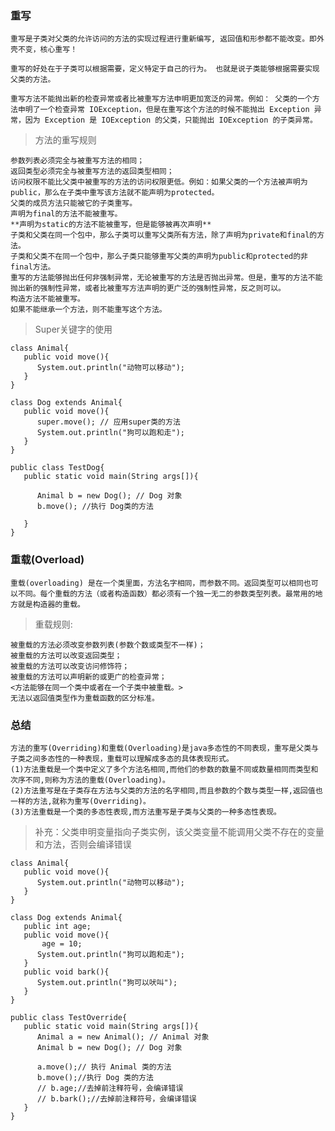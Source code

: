 ### 重写

    重写是子类对父类的允许访问的方法的实现过程进行重新编写, 返回值和形参都不能改变。即外壳不变，核心重写！

    重写的好处在于子类可以根据需要，定义特定于自己的行为。 也就是说子类能够根据需要实现父类的方法。

    重写方法不能抛出新的检查异常或者比被重写方法申明更加宽泛的异常。例如： 父类的一个方法申明了一个检查异常 IOException，但是在重写这个方法的时候不能抛出 Exception 异常，因为 Exception 是 IOException 的父类，只能抛出 IOException 的子类异常。

> 方法的重写规则

    参数列表必须完全与被重写方法的相同；
    返回类型必须完全与被重写方法的返回类型相同；
    访问权限不能比父类中被重写的方法的访问权限更低。例如：如果父类的一个方法被声明为public，那么在子类中重写该方法就不能声明为protected。
    父类的成员方法只能被它的子类重写。
    声明为final的方法不能被重写。
    **声明为static的方法不能被重写，但是能够被再次声明**
    子类和父类在同一个包中，那么子类可以重写父类所有方法，除了声明为private和final的方法。
    子类和父类不在同一个包中，那么子类只能够重写父类的声明为public和protected的非final方法。
    重写的方法能够抛出任何非强制异常，无论被重写的方法是否抛出异常。但是，重写的方法不能抛出新的强制性异常，或者比被重写方法声明的更广泛的强制性异常，反之则可以。
    构造方法不能被重写。
    如果不能继承一个方法，则不能重写这个方法。

> Super关键字的使用

    class Animal{
       public void move(){
          System.out.println("动物可以移动");
       }
    }

    class Dog extends Animal{
       public void move(){
          super.move(); // 应用super类的方法
          System.out.println("狗可以跑和走");
       }
    }

    public class TestDog{
       public static void main(String args[]){

          Animal b = new Dog(); // Dog 对象
          b.move(); //执行 Dog类的方法

       }
    }
    
### 重载(Overload)

    重载(overloading) 是在一个类里面，方法名字相同，而参数不同。返回类型可以相同也可以不同。每个重载的方法（或者构造函数）都必须有一个独一无二的参数类型列表。最常用的地方就是构造器的重载。

> 重载规则:

    被重载的方法必须改变参数列表(参数个数或类型不一样)；
    被重载的方法可以改变返回类型；
    被重载的方法可以改变访问修饰符；
    被重载的方法可以声明新的或更广的检查异常；
    <方法能够在同一个类中或者在一个子类中被重载。>
    无法以返回值类型作为重载函数的区分标准。
    
### 总结

    方法的重写(Overriding)和重载(Overloading)是java多态性的不同表现，重写是父类与子类之间多态性的一种表现，重载可以理解成多态的具体表现形式。
    (1)方法重载是一个类中定义了多个方法名相同,而他们的参数的数量不同或数量相同而类型和次序不同,则称为方法的重载(Overloading)。
    (2)方法重写是在子类存在方法与父类的方法的名字相同,而且参数的个数与类型一样,返回值也一样的方法,就称为重写(Overriding)。
    (3)方法重载是一个类的多态性表现,而方法重写是子类与父类的一种多态性表现。
    
> 补充：父类申明变量指向子类实例，该父类变量不能调用父类不存在的变量和方法，否则会编译错误

    class Animal{
       public void move(){
          System.out.println("动物可以移动");
       }
    }

    class Dog extends Animal{
       public int age;
       public void move(){
           age = 10;
          System.out.println("狗可以跑和走");
       }
       public void bark(){
          System.out.println("狗可以吠叫");
       }
    }

    public class TestOverride{
       public static void main(String args[]){
          Animal a = new Animal(); // Animal 对象
          Animal b = new Dog(); // Dog 对象

          a.move();// 执行 Animal 类的方法
          b.move();//执行 Dog 类的方法
          // b.age;//去掉前注释符号，会编译错误
          // b.bark();//去掉前注释符号，会编译错误
       }
    }
